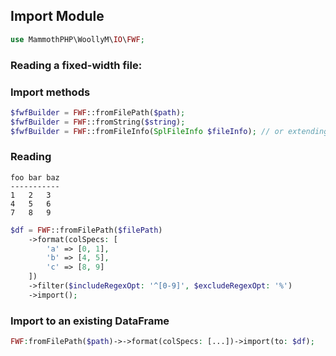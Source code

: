 ## Import Module
```php
use MammothPHP\WoollyM\IO\FWF;
```

### Reading a fixed-width file:

### Import methods
```php
$fwfBuilder = FWF::fromFilePath($path);
$fwfBuilder = FWF::fromString($string);
$fwfBuilder = FWF::fromFileInfo(SplFileInfo $fileInfo); // or extending FileInfo like SplFileObject
```

### Reading
```
foo bar baz
-----------
1   2   3
4   5   6
7   8   9
```

```php
$df = FWF::fromFilePath($filePath)
    ->format(colSpecs: [
        'a' => [0, 1],
        'b' => [4, 5],
        'c' => [8, 9]
    ])
    ->filter($includeRegexOpt: '^[0-9]', $excludeRegexOpt: '%')
    ->import();
```

### Import to an existing DataFrame
```php
FWF:fromFilePath($path)->->format(colSpecs: [...])->import(to: $df);
```